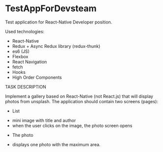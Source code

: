 # TestAppForDevsteam
Test application for React-Native Developer position.

Used technologies: 
* React-Native
* Redux + Async Redux library (redux-thunk)
* es6 (JS)
* Flexbox
* React Navigation 
* fetch
* Hooks
* High Order Components

TASK DESCRIPTION

Implement a gallery based on React-Native (not React.js) that will display photos from unsplash.
The application should contain two screens (pages):
* List
- mini image with title and author
- when the user clicks on the image, the photo screen opens
* The photo
- displays one photo with the maximum area.
